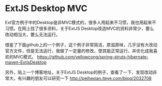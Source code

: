 # ExtJS Desktop MVC
Ext官方例子中的Desktop是非MVC模式的，很多人用起来不习惯，我也用起来不习惯。在网上找了很多资料，关于ExtJS Desktop改造MVC的资料非常少，要么改动相当大，要么无法运行。

借鉴了下面github上的一个例子，这个例子非常简洁，原滋原味，几乎没有大改动官方文件，但是无法运行，我做了一定量的修改，使其能正常运行，并优化成我喜欢的MVC模式。
https://github.com/yellowcong/spring-struts-hibernate-maven-ExtjsDesktop

另外，贴上一个博客地址，关于ExtJS Desktop的例子，查看了一下，发现改动非常大，有兴趣的朋友可以研究一下
http://peihexian.iteye.com/blog/2032708
